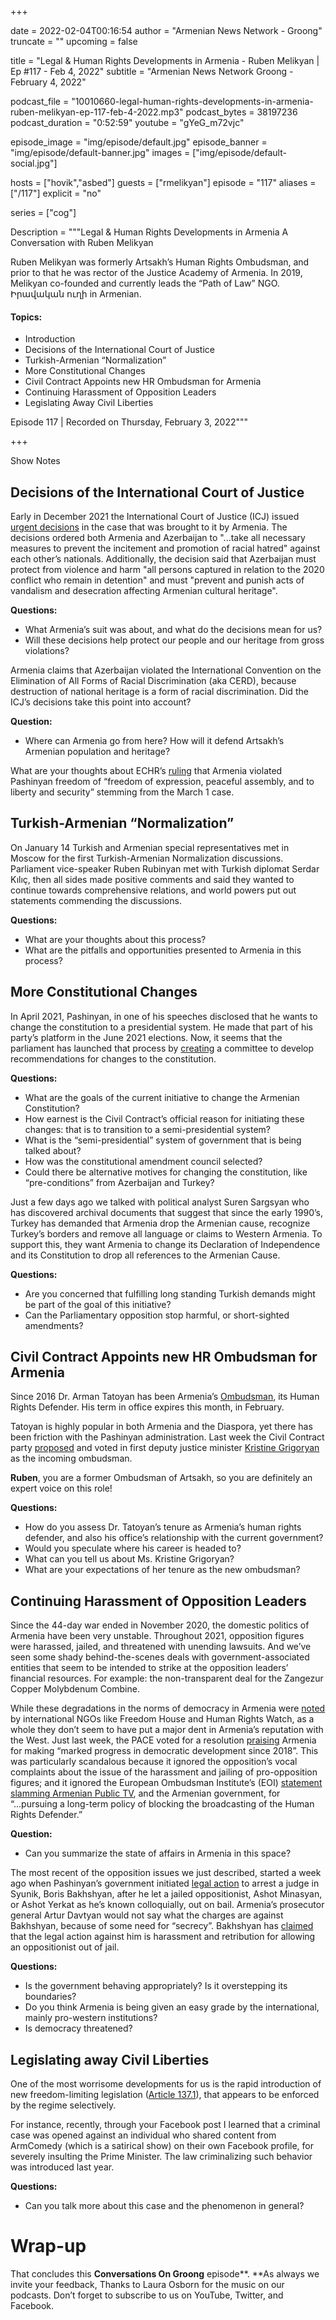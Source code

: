 +++

date = 2022-02-04T00:16:54
author = "Armenian News Network - Groong"
truncate = ""
upcoming = false

title = "Legal & Human Rights Developments in Armenia - Ruben Melikyan | Ep #117 - Feb 4, 2022"
subtitle = "Armenian News Network Groong - February 4, 2022"


podcast_file = "10010660-legal-human-rights-developments-in-armenia-ruben-melikyan-ep-117-feb-4-2022.mp3"
podcast_bytes = 38197236
podcast_duration = "0:52:59"
youtube = "gYeG_m72vjc"

episode_image = "img/episode/default.jpg"
episode_banner = "img/episode/default-banner.jpg"
images = ["img/episode/default-social.jpg"]

hosts = ["hovik","asbed"]
guests = ["rmelikyan"]
episode = "117"
aliases = ["/117"]
explicit = "no"

series = ["cog"]

Description = """Legal & Human Rights Developments in Armenia
A Conversation with Ruben Melikyan

Ruben Melikyan was formerly Artsakh’s Human Rights Ombudsman, and prior to that he was rector of the Justice Academy of Armenia. In 2019, Melikyan co-founded and currently leads the “Path of Law” NGO. Իրավական ուղի in Armenian.

#### Topics:
* Introduction
* Decisions of the International Court of Justice
*  Turkish-Armenian “Normalization”
* More Constitutional Changes
* Civil Contract Appoints new HR Ombudsman for Armenia
* Continuing Harassment of Opposition Leaders
* Legislating Away Civil Liberties

Episode 117 | Recorded on Thursday, February 3, 2022"""

+++

Show Notes

## Decisions of the International Court of Justice

Early in December 2021 the International Court of Justice (ICJ) issued [urgent decisions](https://www.reuters.com/world/europe/world-court-orders-azerbaijan-prevent-incitement-racial-hatred-against-armenians-2021-12-07/) in the case that was brought to it by Armenia. The decisions ordered both Armenia and Azerbaijan to "...take all necessary measures to prevent the incitement and promotion of racial hatred" against each other’s nationals. Additionally, the decision said that Azerbaijan must protect from violence and harm "all persons captured in relation to the 2020 conflict who remain in detention" and must "prevent and punish acts of vandalism and desecration affecting Armenian cultural heritage".

**Questions:**
*  What Armenia’s suit was about, and what do the decisions mean for us?
*  Will these decisions help protect our people and our heritage from gross violations?

Armenia claims that Azerbaijan violated the International Convention on the Elimination of All Forms of Racial Discrimination (aka CERD), because destruction of national heritage is a form of racial discrimination. Did the ICJ’s decisions take this point into account?

**Question:**
* Where can Armenia go from here? How will it defend Artsakh’s Armenian population and heritage?

What are your thoughts about ECHR’s [ruling](https://oc-media.org/armenian-pm-wins-case-against-armenia-in-strasbourg-court/) that Armenia violated Pashinyan freedom of “freedom of expression, peaceful assembly, and to liberty and security” stemming from the March 1 case.


## Turkish-Armenian “Normalization”

On January 14 Turkish and Armenian special representatives met in Moscow for the first Turkish-Armenian Normalization discussions. Parliament vice-speaker Ruben Rubinyan met with Turkish diplomat Serdar Kılıç, then all sides made positive comments and said they wanted to continue towards comprehensive relations, and world powers put out statements commending the discussions.

**Questions:**
* What are your thoughts about this process?
* What are the pitfalls and opportunities presented to Armenia in this process?


## More Constitutional Changes

In April 2021, Pashinyan, in one of his speeches disclosed that he wants to change the constitution to a presidential system. He made that part of his party’s platform in the June 2021 elections. Now, it seems that the parliament has launched that process by [creating](https://verelq.am/hy/node/101406) a committee to develop recommendations for changes to the constitution.

**Questions:**
* What are the goals of the current initiative to change the Armenian Constitution?
* How earnest is the Civil Contract’s official reason for initiating these changes: that is to transition to a semi-presidential system?
* What is the “semi-presidential” system of government that is being talked about?
* How was the constitutional amendment council selected?
* Could there be alternative motives for changing the constitution, like “pre-conditions” from Azerbaijan and Turkey?

Just a few days ago we talked with political analyst Suren Sargsyan who has discovered archival documents that suggest that since the early 1990’s, Turkey has demanded that Armenia drop the Armenian cause, recognize Turkey’s borders and remove all language or claims to Western Armenia. To support this, they want Armenia to change its Declaration of Independence and its Constitution to drop all references to the Armenian Cause.

**Questions:**
* Are you concerned that fulfilling long standing Turkish demands might be part of the goal of this initiative?
* Can the Parliamentary opposition stop harmful, or short-sighted amendments?

 


## Civil Contract Appoints new HR Ombudsman for Armenia

Since 2016 Dr. Arman Tatoyan has been Armenia’s [Ombudsman](https://www.ombuds.am/en_us/site/AboutOmbudsMan/21), its Human Rights Defender. His term in office expires this month, in February.

Tatoyan is highly popular in both Armenia and the Diaspora, yet there has been friction with the Pashinyan administration. Last week the Civil Contract party [proposed](https://armenpress.am/eng/news/1071001.html) and voted in first deputy justice minister [Kristine Grigoryan](http://arka.am/en/news/politics/parliamentary_committee_nominates_kristine_grigoryan_for_position_of_armenia_s_human_rights_defender/) as the incoming ombudsman.

**Ruben**, you are a former Ombudsman of Artsakh, so you are definitely an expert voice on this role!

**Questions:**
* How do you assess Dr. Tatoyan’s tenure as Armenia’s human rights defender, and also his office’s relationship with the current government?
* Would you speculate where his career is headed to?
* What can you tell us about Ms. Kristine Grigoryan?
* What are your expectations of her tenure as the new ombudsman?

 


## Continuing Harassment of Opposition Leaders

Since the 44-day war ended in November 2020, the domestic politics of Armenia have been very unstable. Throughout 2021, opposition figures were harassed, jailed, and threatened with unending lawsuits. And we’ve seen some shady behind-the-scenes deals with government-associated entities that seem to be intended to strike at the opposition leaders’ financial resources. For example: the non-transparent deal for the Zangezur Copper Molybdenum Combine.

While these degradations in the norms of democracy in Armenia were [noted](https://www.azatutyun.am/a/31482461.html) by international NGOs like Freedom House and Human Rights Watch, as a whole they don’t seem to have put a major dent in Armenia’s reputation with the West. Just last week, the PACE voted for a resolution [praising](https://arka.am/en/news/politics/pace_resolution_armenia_made_marked_progress_in_democratic_development_since_2018/) Armenia for making “marked progress in democratic development since 2018”. This was particularly scandalous because it ignored the opposition’s vocal complaints about the issue of the harassment and jailing of pro-opposition figures; and it ignored the European Ombudsman Institute’s (EOI) [statement slamming Armenian Public TV](https://verelq.am/hy/node/102742), and the Armenian government, for “...pursuing a long-term policy of blocking the broadcasting of the Human Rights Defender.”

**Question:**
* Can you summarize the state of affairs in Armenia in this space?

 

The most recent of the opposition issues we just described, started a week ago when Pashinyan’s government initiated [legal action](https://www.azatutyun.am/a/31680002.html) to arrest a judge in Syunik, Boris Bakhshyan, after he let a jailed oppositionist, Ashot Minasyan, or Ashot Yerkat as he’s known colloquially, out on bail. Armenia’s prosecutor general Artur Davtyan would not say what the charges are against Bakhshyan, because of some need for “secrecy”. Bakhshyan has [claimed](https://www.azatutyun.am/a/31681755.html) that the legal action against him is harassment and retribution for allowing an oppositionist out of jail.

**Questions:**
* Is the government behaving appropriately? Is it overstepping its boundaries?
* Do you think Armenia is being given an easy grade by the international, mainly pro-western institutions?
* Is democracy threatened? 


## Legislating away Civil Liberties

One of the most worrisome developments for us is the rapid introduction of new freedom-limiting legislation ([Article 137.1](http://www.parliament.am/news.php?cat_id=2&NewsID=15640&year=2021&month=11&day=30&lang=eng)), that appears to be enforced by the regime selectively.

For instance, recently, through your Facebook post I learned that a criminal case was opened against an individual who shared content from ArmComedy (which is a satirical show) on their own Facebook profile, for severely insulting the Prime Minister. The law criminalizing such behavior was introduced last year.

**Questions:**
* Can you talk more about this case and the phenomenon in general?


# Wrap-up

That concludes this **Conversations On Groong** episode**. **As always we invite your feedback, Thanks to Laura Osborn for the music on our podcasts. Don’t forget to subscribe to us on YouTube, Twitter, and Facebook.

